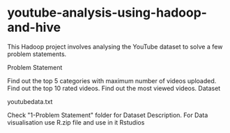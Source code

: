 # youtube-analysis-using-hadoop-and-hive
This Hadoop project involves analysing the YouTube dataset to solve a few problem statements.

Problem Statement

Find out the top 5 categories with maximum number of videos uploaded.
Find out the top 10 rated videos.
Find out the most viewed videos.
Dataset

youtubedata.txt

Check "1-Problem Statement" folder for Dataset Description.
For Data visualisation use R.zip file and use in it Rstudios
